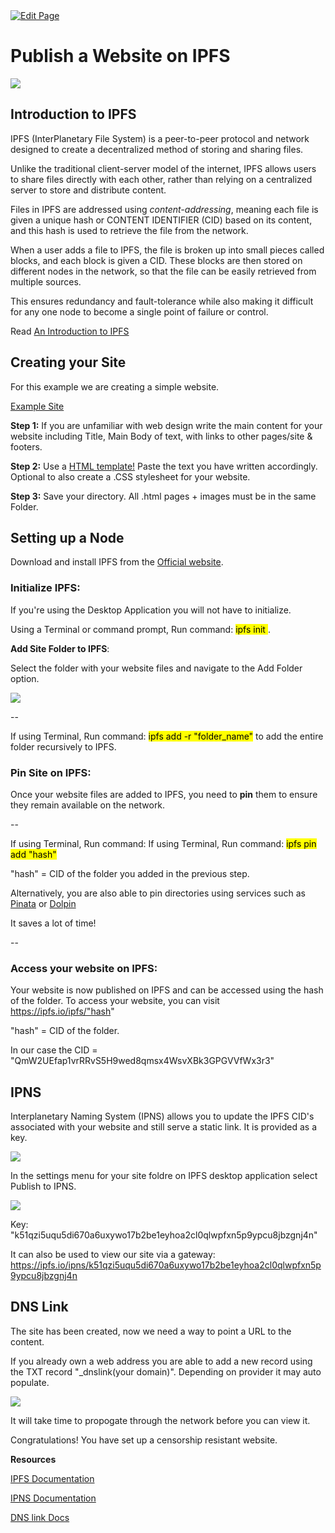 <a href="https://github.com/Zechub/zechub/edit/main/site/Zcash_Community/ZFAV_Club/Guides/Website_On_IPFS.md" target="_blank">
  <img src="https://img.shields.io/badge/Edit-blue" alt="Edit Page"/>
</a>

# Publish a Website on IPFS 

![](https://blog.desdelinux.net/wp-content/uploads/2020/04/IPFS-.jpg)

## Introduction to IPFS 

IPFS (InterPlanetary File System) is a peer-to-peer protocol and network designed to create a decentralized method of storing and sharing files. 

Unlike the traditional client-server model of the internet, IPFS allows users to share files directly with each other, rather than relying on a centralized server to store and distribute content. 

Files in IPFS are addressed using *content-addressing*, meaning each file is given a unique hash or CONTENT IDENTIFIER (CID) based on its content, and this hash is used to retrieve the file from the network.

When a user adds a file to IPFS, the file is broken up into small pieces called blocks, and each block is given a CID. These blocks are then stored on different nodes in the network, so that the file can be easily retrieved from multiple sources. 

This ensures redundancy and fault-tolerance while also making it difficult for any one node to become a single point of failure or control. 

Read [An Introduction to IPFS](https://blog.infura.io/post/an-introduction-to-ipfs)



## Creating your Site 

For this example we are creating a simple website. 

[Example Site](https://squirrel.surf)


**Step 1:** If you are unfamiliar with web design write the main content for your website including Title, Main Body of text, with links to other pages/site & footers.

**Step 2:** Use a [HTML template!](https://nicepage.com/html-templates) Paste the text you have written accordingly. Optional to also create a .CSS stylesheet for your website. 

**Step 3:** Save your directory. All .html pages + images must be in the same Folder. 



## Setting up a Node

Download and install IPFS from the [Official website](https://docs.ipfs.tech/install/ipfs-desktop/).



### Initialize IPFS: 

If you're using the Desktop Application you will not have to initialize. 

Using a Terminal or command prompt, Run command: <mark>ipfs init </mark>. 



**Add Site Folder to IPFS**: 

Select the folder with your website files and navigate to the Add Folder option.

![](https://i.ibb.co/ZHW4zsY/ipfs-site-folder.png)

--

If using Terminal, Run command: <mark>ipfs add -r "folder_name"</mark> to add the entire folder recursively to IPFS.


### Pin Site on IPFS: 

Once your website files are added to IPFS, you need to **pin** them to ensure they remain available on the network.

--

If using Terminal, Run command: If using Terminal, Run command: <mark>ipfs pin add "hash"</mark> 

"hash" = CID of the folder you added in the previous step.


Alternatively, you are also able to pin directories using services such as [Pinata](https://pinata.cloud) or [Dolpin](https://dolpin.io)

It saves a lot of time! 

--

### Access your website on IPFS: 

Your website is now published on IPFS and can be accessed using the hash of the folder. To access your website, you can visit https://ipfs.io/ipfs/"hash" 

"hash" = CID of the folder.

In our case the CID = "QmW2UEfap1vrRRvS5H9wed8qmsx4WsvXBk3GPGVVfWx3r3"


## IPNS 

Interplanetary Naming System (IPNS) allows you to update the IPFS CID's associated with your website and still serve a static link. It is provided as a key. 

![](https://dnslink.io/assets/dns-query.a0134a75.png)

In the settings menu for your site foldre on IPFS desktop application select Publish to IPNS.  

![](https://i.ibb.co/Ch25dKf/IPNS.png)

Key: "k51qzi5uqu5di670a6uxywo17b2be1eyhoa2cl0qlwpfxn5p9ypcu8jbzgnj4n"

It can also be used to view our site via a gateway: https://ipfs.io/ipns/k51qzi5uqu5di670a6uxywo17b2be1eyhoa2cl0qlwpfxn5p9ypcu8jbzgnj4n


## DNS Link 
 
The site has been created, now we need a way to point a URL to the content. 

If you already own a web address you are able to add a new record using the TXT record "_dnslink(your domain)". Depending on provider it may auto populate. 

![](https://i.ibb.co/MgRxBHj/example.png)

It will take time to propogate through the network before you can view it. 

Congratulations! You have set up a censorship resistant website. 


**Resources**

[IPFS Documentation](https://docs.ipfs.tech)

[IPNS Documentation](https://docs.ipfs.tech/concepts/ipns/)

[DNS link Docs](https://dnslink.io/#introduction)
